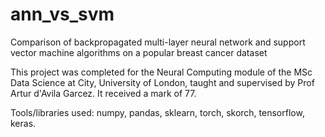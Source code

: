 # ann_vs_svm
Comparison of backpropagated multi-layer neural network and support vector machine algorithms on a popular breast cancer dataset

This project was completed for the Neural Computing module of the MSc Data Science at City, University of London, taught and supervised by Prof Artur d'Avila Garcez. It received a mark of 77.

Tools/libraries used: numpy, pandas, sklearn, torch, skorch, tensorflow, keras.
